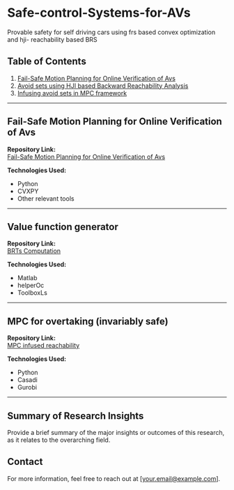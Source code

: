 # Safe-control-Systems-for-AVs
Provable safety for self driving cars using frs based convex optimization and hji- reachability based BRS

## Table of Contents
1. [Fail-Safe Motion Planning for Online Verification of Avs](#project-1-title-and-brief-description)
2. [Avoid sets using HJI based Backward Reachability Analysis](#project-2-title-and-brief-description)
3. [Infusing avoid sets in MPC framework](#project-3-title-and-brief-description)

---

## Fail-Safe Motion Planning for Online Verification of Avs

**Repository Link:**  
[Fail-Safe Motion Planning for Online Verification of Avs](https://github.com/prachitgupta/Failsafe_traj.git)

**Technologies Used:**  
- Python
- CVXPY
- Other relevant tools
---

## Value function generator


**Repository Link:**  
[BRTs Computation](https://github.com/prachitgupta/MPC_Overtaking.git)


**Technologies Used:**  
- Matlab
- helperOc
- ToolboxLs

---

## MPC for overtaking (invariably safe)

**Repository Link:**  
[MPC infused reachability](https://github.com/username/Project3)


**Technologies Used:**  
- Python
- Casadi
- Gurobi

---

## Summary of Research Insights
Provide a brief summary of the major insights or outcomes of this research, as it relates to the overarching field.

## Contact
For more information, feel free to reach out at [your.email@example.com].

